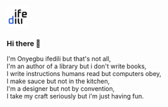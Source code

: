 ![logo](Frame.png)

### Hi there 👋

I'm Onyegbu ifedili but that's not all,  
I'm an author of a library but i don't write books,  
I write instructions humans read but computers obey,  
I make sauce but not in the kitchen,  
I'm a designer but not by convention,  
I take my craft seriously but i'm just having fun.
